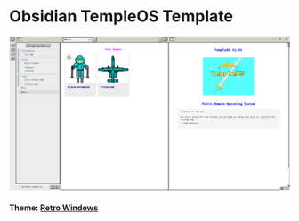 # Obsidian TempleOS Template

![Screenshot](Attachments/Screenshot.png)

#### Theme: [Retro Windows](https://github.com/codeisconfusing/retro-windows-obsidian)

